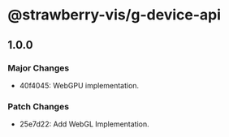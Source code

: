 # @strawberry-vis/g-device-api

## 1.0.0

### Major Changes

-   40f4045: WebGPU implementation.

### Patch Changes

-   25e7d22: Add WebGL Implementation.
